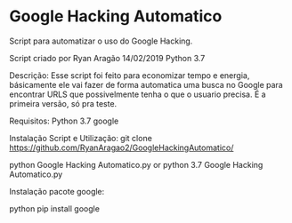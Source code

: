 # Google Hacking Automatico
Script para automatizar o uso do Google Hacking.

Script criado por Ryan Aragão 
14/02/2019
Python 3.7

Descrição:
Esse script foi feito para economizar tempo e energia, básicamente ele vai fazer de forma automatica uma busca no Google para encontrar URLS que possivelmente tenha o que o usuario precisa.
É a primeira versão, só pra teste.

Requisitos:
Python 3.7 
google

Instalação Script e Utilização:
git clone https://github.com/RyanAragao2/GoogleHackingAutomatico/

python Google Hacking Automatico.py or python 3.7 Google Hacking Automatico.py 

Instalação pacote google:

python
pip install google
